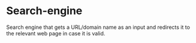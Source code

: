 # Search-engine
Search engine that gets a URL/domain name as an input and redirects it to the relevant web page in case it is valid.
